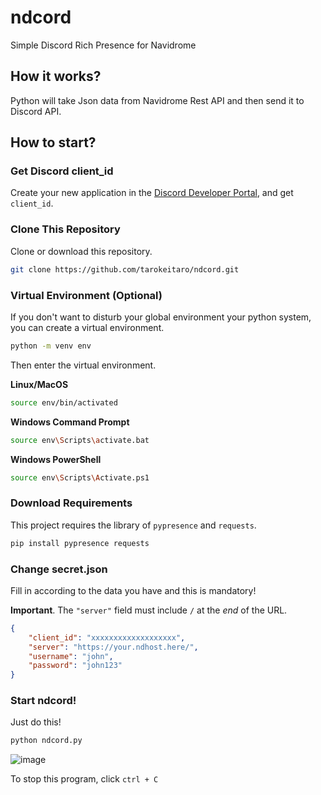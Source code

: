 # ndcord
Simple Discord Rich Presence for Navidrome

## How it works?
Python will take Json data from Navidrome Rest API and then send it to Discord API.

## How to start?
### Get Discord client_id
Create your new application in the [Discord Developer Portal](https://discord.com/developers/applications "Discord Developer Portal"), and get `client_id`.

### Clone This Repository
Clone or download this repository.
```bash
git clone https://github.com/tarokeitaro/ndcord.git
```

### Virtual Environment (Optional)
If you don't want to disturb your global environment your python system, you can create a virtual environment.
```bash
python -m venv env
```
Then enter the virtual environment.

**Linux/MacOS**
```bash
source env/bin/activated
```
**Windows Command Prompt**
```bash
source env\Scripts\activate.bat
```
**Windows PowerShell**
```bash
source env\Scripts\Activate.ps1
```

### Download Requirements
This project requires the library of `pypresence` and `requests`.
```bash
pip install pypresence requests
```

### Change secret.json
Fill in according to the data you have and this is mandatory!

**Important**. The `"server"` field must include `/` at the *end* of the URL.
```json
{
    "client_id": "xxxxxxxxxxxxxxxxxxx",
    "server": "https://your.ndhost.here/",
    "username": "john",
    "password": "john123"
}
```

### Start ndcord!
Just do this!
```bash
python ndcord.py
```

![image](https://github.com/tarokeitaro/ndcord/assets/42670754/a432c43e-2af2-4c0f-be53-cc1390321325)

To stop this program, click `ctrl + C`
